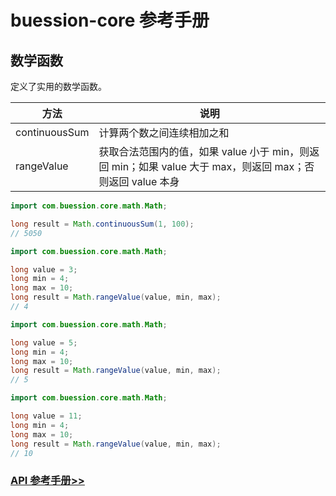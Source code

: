 # buession-core 参考手册


## 数学函数


定义了实用的数学函数。



|  方法   | 说明  |
|  ----  | ----  |
| continuousSum  | 计算两个数之间连续相加之和 |
| rangeValue  | 获取合法范围内的值，如果 value 小于 min，则返回 min；如果 value 大于 max，则返回 max；否则返回 value 本身 |

```java
import com.buession.core.math.Math;

long result = Math.continuousSum(1, 100);
// 5050
```

```java
import com.buession.core.math.Math;

long value = 3;
long min = 4;
long max = 10;
long result = Math.rangeValue(value, min, max);
// 4
```

```java
import com.buession.core.math.Math;

long value = 5;
long min = 4;
long max = 10;
long result = Math.rangeValue(value, min, max);
// 5
```

```java
import com.buession.core.math.Math;

long value = 11;
long min = 4;
long max = 10;
long result = Math.rangeValue(value, min, max);
// 10
```


### [API 参考手册>>](https://javadoc.io/static/com.buession/buession-core/2.1.0/com/buession/core/math/package-summary.html)